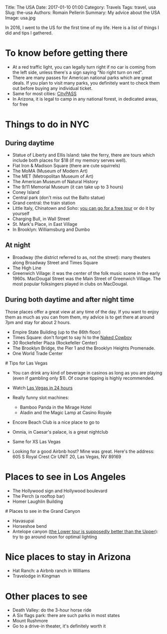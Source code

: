 Title: The USA
Date: 2017-01-10 01:00
Category: Travels
Tags: travel, usa
Slug: the-usa
Authors: Romain Pellerin
Summary: My advice about the USA
Image: usa.jpg

In 2016, I went to the US for the first time of my life. Here is a list of things I did and tips I gathered.

# To know before getting there

- At a red traffic light, you can legally turn right if no car is coming from the left side, unless there's a sign saying "No right turn on red".
- There are many passes for American national parks which are great deals. If you plan to visit many parks, you definitely want to check them out before buying any individual ticket.
- Same for most cities: [CityPASS](http://www.citypass.com/)
- In Arizona, it is legal to camp in any national forest, in dedicated areas, for free

# Things to do in NYC

## During daytime

- Statue of Liberty and Ellis Island: take the ferry, there are tours which include both places for $18 (if my memory serves well).
- Flat Iron & Madison Square (there are cute squirrels)
- The MoMA (Museum of Modern Art)
- The MET (Metropolitan Museum of Art)
- The American Museum of Natural History
- The 9/11 Memorial Museum (it can take up to 3 hours)
- Coney Island
- Central park (don't miss out the Balto statue)
- Grand central: the train station
- Little Italy, Chinatown and Soho: [you can go for a free tour](http://www.freetoursbyfoot.com/new-york-tours/walking-tours/soho-little-italy-chinatown/) or do it by yourself
- Charging Bull, in Wall Street
- St. Mark's Place, in East Village
- In Brooklyn:  Williamsburg and Dumbo

## At night

- Broadway (the district referred to as, not the street): many theaters along Broadway Street and Times Square
- The High Line
- Greenwich Village: it was the center of the folk music scene in the early 1960s. MacDougal Street was the Main Street of Greenwich Village. The most popular folksingers played in clubs on MacDougal.

## During both daytime and after night time

Those places offer a great view at any time of the day. If you want to enjoy them as much as you can from them, my advice is to get there at around 7pm and stay for about 2 hours.

- Empire State Building (up to the 86th floor)
- Times Square: don't forget to say hi to the [Naked Cowboy](https://en.wikipedia.org/wiki/Naked_Cowboy)
- 30 Rockefeller Plaza (Rockefeller Center)
- The Brooklyn Bridge, the Pier 1 and the Brooklyn Heights Promenade.
- One World Trade Center

# Tips for Las Vegas

- You can drink any kind of beverage in casinos as long as you are playing (even if gambling only $1). Of course tipping is highly recommended.
- Watch [Las Vegas in 24 hours](https://www.youtube.com/watch?v=mfve-4wuUz8)
- Really funny slot machines:

    - Bamboo Panda in the Mirage Hotel
    - Aladin and the Magic Lamp at Casino Royale

- Encore Beach Club is a nice place to go to
- Omnia, in Caesar's palace, is a great nightclub
- Same for XS Las Vegas
- Looking for a good Airbnb host? Mine was great. Here's the address: 605 S Royal Crest Cir UNIT 20, Las Vegas, NV 89169

# Places to see in Los Angeles

- The Hollywood sign and Hollywood boulevard
- The Perch (a rooftop bar)
- Homer Laughlin Building

# Places to see in the Grand Canyon

- Havasupai
- Horseshoe bend
- Antelope canyon ([the Lower tour is supposedly better than the Upper](https://www.tripadvisor.com/ShowUserReviews-g60834-d4426581-r350723998-Upper_Antelope_Canyon-Page_Arizona.html)): try to go around noon for optimal lighting

# Nice places to stay in Arizona

- Hat Ranch: a Airbnb ranch in Williams
- Travelodge in Kingman

# Other places to see

- Death Valley: do the 3-hour horse ride
- A Six flags park: there are such parks in most states
- Mount Rushmore
- Go to a drive-in theater, it's definitely worth it
